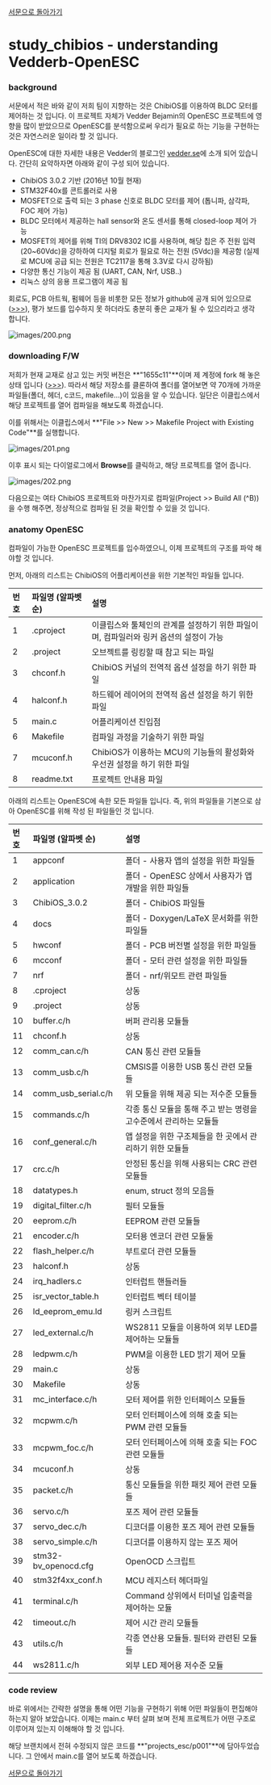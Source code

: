 [서문으로 돌아가기](README.md#howwhat---어떻게-무엇을-개발하고-공유할까)

# study_chibios - understanding Vedderb-OpenESC  
   
### background
  
서문에서 적은 바와 같이 저희 팀이 지향하는 것은 ChibiOS를 이용하여 BLDC 모터를 제어하는 것 입니다. 이 프로젝트 자체가 Vedder Bejamin의 OpenESC 프로젝트에 영향을 많이 받았으므로 OpenESC를 분석함으로써 우리가 필요로 하는 기능을 구현하는 것은 자연스러운 일이라 할 것 입니다.   

OpenESC에 대한 자세한 내용은 Vedder의 블로그인 [vedder.se](http://vedder.se/2015/01/vesc-open-source-esc/)에 소개 되어 있습니다. 간단히 요약하자면 아래와 같이 구성 되어 있습니다.
  
- ChibiOS 3.0.2 기반 (2016년 10월 현재)
- STM32F40x를 콘트롤러로 사용
- MOSFET으로 출력 되는 3 phase 신호로 BLDC 모터를 제어 (톱니파, 삼각파, FOC 제어 가능)
- BLDC 모터에서 제공하는 hall sensor와 온도 센서를 통해 closed-loop 제어 가능
- MOSFET의 제어를 위해 TI의 DRV8302 IC를 사용하며, 해당 칩은 주 전원 입력 (20~60Vdc)을 강하하여 디지털 회로가 필요로 하는 전원 (5Vdc)을 제공함 (실제로 MCU에 공급 되는 전원은 TC2117을 통해 3.3V로 다시 강하됨)
- 다양한 통신 기능이 제공 됨 (UART, CAN, Nrf, USB..)
- 리눅스 상의 응용 프로그램이 제공 됨
  
회로도, PCB 아트웍, 펌웨어 등을 비롯한 모든 정보가 github에 공개 되어 있으므로([>>>](https://github.com/vedderb)), 평가 보드를 입수하지 못 하더라도 충분히 좋은 교재가 될 수 있으리라고 생각 합니다.  
  
![images/200.png](images/200.png)  
  
### downloading F/W
  
저희가 현재 교재로 삼고 있는 커밋 버전은 **"1655c11"**이며 제 계정에 fork 해 놓은 상태 입니다 ([>>>](https://github.com/bus710/bldc)). 따라서 해당 저장소를 클론하여 폴더를 열어보면 약 70개에 가까운 파일들(폴더, 헤더, c코드, makefile...)이 있음을 알 수 있습니다. 일단은 이클립스에서 해당 프로젝트를 열어 컴파일을 해보도록 하겠습니다. 
  
이를 위해서는 이클립스에서 **"File >> New >> Makefile Project with Existing Code"**를 실행합니다. 
  
![images/201.png](images/201.png)  
  
이후 표시 되는 다이얼로그에서 **Browse**를 클릭하고, 해당 프로젝트를 열어 줍니다. 
  
![images/202.png](images/202.png)  

다음으로는 여타 ChibiOS 프로젝트와 마찬가지로 컴파일(Project >> Build All (^B))을 수행 해주면, 정상적으로 컴파일 된 것을 확인할 수 있을 것 입니다.  
  
### anatomy OpenESC  
  
컴파일이 가능한 OpenESC 프로젝트를 입수하였으니, 이제 프로젝트의 구조를 파악 해야할 것 입니다.
  
먼저, 아래의 리스트는 ChibiOS의 어플리케이션을 위한 기본적인 파일들 입니다. 

| 번호 	| 파일명 (알파벳 순) 	| 설명 | 
| :----	| :---- 				| :---- |
| 1		| .cproject				| 이클립스와 툴체인의 관계를 설정하기 위한 파일이며, 컴파일러와 링커 옵션의 설정이 가능	|
| 2		| .project				| 오브젝트를 링킹할 때 참고 되는 파일 | 
| 3		| chconf.h				| ChibiOS 커널의 전역적 옵션 설정을 하기 위한 파일 | 
| 4		| halconf.h				| 하드웨어 레이어의 전역적 옵션 설정을 하기 위한 파일 |
| 5		| main.c				| 어플리케이션 진입점 |
| 6		| Makefile				| 컴파일 과정을 기술하기 위한 파일 |
| 7		| mcuconf.h				| ChibiOS가 이용하는 MCU의 기능들의 활성화와 우선권 설정을 하기 위한 파일 	|
| 8		| readme.txt			| 프로젝트 안내용 파일	|

아래의 리스트는 OpenESC에 속한 모든 파일들 입니다. 즉, 위의 파일들을 기본으로 삼아 OpenESC를 위해 작성 된 파일들인 것 입니다.  

| 번호	| 파일명 (알파벳 순)	| 설명 		| 
| :----	| :---- 				| :---- 	|
| 1		| appconf 				| 폴더 - 사용자 앱의 설정을 위한 파일들 |
| 2		| application 			| 폴더 - OpenESC 상에서 사용자가 앱 개발을 위한 파일들 |
| 3		| ChibiOS_3.0.2			| 폴더 - ChibiOS 파일들 |
| 4		| docs 					| 폴더 - Doxygen/LaTeX 문서화를 위한 파일들 |
| 5		| hwconf 				| 폴더 - PCB 버전별 설정을 위한 파일들 |
| 6		| mcconf				| 폴더 - 모터 관련 설정을 위한 파일들 |
| 7		| nrf					| 폴더 - nrf/위모트 관련 파일들 |
| 8		| .cproject				| 상동		|
| 9		| .project				| 상동 		|
| 10	| buffer.c/h			| 버퍼 관리용 모듈들 |
| 11	| chconf.h				| 상동 		|
| 12	| comm_can.c/h			| CAN 통신 관련 모듈들 |
| 13	| comm_usb.c/h			| CMSIS를 이용한 USB 통신 관련 모듈들 |
| 14	| comm_usb_serial.c/h	| 위 모듈을 위해 제공 되는 저수준 모듈들 |
| 15	| commands.c/h			| 각종 통신 모듈을 통해 주고 받는 명령을 고수준에서 관리하는 모듈들 |
| 16	| conf_general.c/h		| 앱 설정을 위한 구조체들을 한 곳에서 관리하기 위한 모듈들 |
| 17	| crc.c/h				| 안정된 통신을 위해 사용되는 CRC 관련 모듈들 |
| 18	| datatypes.h			| enum, struct 정의 모음들 |
| 19	| digital_filter.c/h	| 필터 모듈들 |
| 20	| eeprom.c/h			| EEPROM 관련 모듈들 |
| 21	| encoder.c/h			| 모터용 엔코더 관련 모듈둘 |
| 22	| flash_helper.c/h		| 부트로더 관련 모듈들 |
| 23	| halconf.h				| 상동	 	|
| 24	| irq_hadlers.c			| 인터럽트 핸들러들	|
| 25	| isr_vector_table.h	| 인터럽트 벡터 테이블 |
| 26	| ld_eeprom_emu.ld		| 링커 스크립트 |
| 27	| led_external.c/h		| WS2811 모듈을 이용하여 외부 LED를 제어하는 모듈들 |
| 28	| ledpwm.c/h			| PWM을 이용한 LED 밝기 제어 모듈 |
| 29	| main.c				| 상동 		|
| 30	| Makefile				| 상동		|
| 31	| mc_interface.c/h		| 모터 제어를 위한 인터페이스 모듈들 |
| 32	| mcpwm.c/h				| 모터 인터페이스에 의해 호출 되는 PWM 관련 모듈들 |
| 33	| mcpwm_foc.c/h			| 모터 인터페이스에 의해 호출 되는 FOC 관련 모듈들 |
| 34	| mcuconf.h				| 상동		|
| 35	| packet.c/h			| 통신 모듈들을 위한 패킷 제어 관련 모듈들 |
| 36	| servo.c/h				| 포즈 제어 관련 모듈들 |
| 37	| servo_dec.c/h			| 디코더를 이용한 포즈 제어 관련 모듈들 |
| 38	| servo_simple.c/h		| 디코더를 이용하지 않는 포즈 제어 |
| 39	| stm32-bv_openocd.cfg	| OpenOCD 스크립트 |
| 40	| stm32f4xx_conf.h		| MCU 레지스터 헤더파일 |
| 41	| terminal.c/h			| Command 상위에서 터미널 입출력을 제어하는 모듈 |
| 42	| timeout.c/h			| 제어 시간 관리 모듈들 |
| 43	| utils.c/h				| 각종 연산용 모듈들. 필터와 관련된 모듈들 |
| 44	| ws2811.c/h			| 외부 LED 제어용 저수준 모듈 |


### code review  
  
바로 위에서는 간략한 설명을 통해 어떤 기능을 구현하기 위해 어떤 파일들이 편집해야 하는지 알아 보았습니다. 이제는 main.c 부터 살펴 보며 전체 프로젝트가 어떤 구조로 이루어져 있는지 이해해야 할 것 입니다.

해당 브랜치에서 전혀 수정되지 않은 코드를 **"projects_esc/p001"**에 담아두었습니다. 그 안에서 main.c를 열어 보도록 하겠습니다. 
   
  
    
[서문으로 돌아가기](README.md#howwhat---어떻게-무엇을-개발하고-공유할까)

